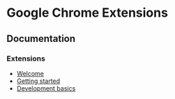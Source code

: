 # Google Chrome Extensions

## Documentation

### Extensions

* [Welcome](https://developer.chrome.com/docs/extensions/mv3/)
* [Getting started](https://developer.chrome.com/docs/extensions/mv3/getstarted/)
* [Development basics](https://developer.chrome.com/docs/extensions/mv3/getstarted/development-basics/)
